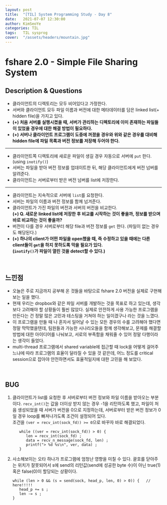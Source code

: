 ```yaml
---
layout: post
title:  "[TIL] System Programming Study - Day 8"
date:   2021-07-07 12:30:00
author: KimSeoYe
categories: TIL
tags:   TIL sysprog
cover:  "/assets/headers/mountain.jpg"
---
```

# fshare 2.0 - Simple File Sharing System

## Description & Questions

- 클라이언트의 디렉토리는 모두 비어있다고 가정한다.
- 서버와 클라이언트 모두 파일 이름과 버전에 대한 메타데이터를 담은 linked list(+ hidden file)을 가지고 있다.
- **(+) 처음 서버를 실행시켰을 때, 서버가 관리하는 디렉토리에 이미 존재하는 파일들이 있었을 경우에 대한 해결 방법이 필요하다.**
- **(+) 서버나 클라이언트 프로그램이 도중에 꺼졌을 경우와 위와 같은 경우를 대비해 hidden file에 파일 목록과 버전 정보를 저장해 두어야 한다.**

---

- 클라이언트쪽 디렉토리에 새로운 파일이 생길 경우 자동으로 서버에 `put` 한다. (using `inotify()`)
- 서버는 파일을 받아 버전 정보를 업데이트한 뒤, 해당 클라이언트에게 버전 넘버를 알려준다.
- 클라이언트는 서버로부터 받은 버전 넘버를 list에 저장한다.

---

- 클라이언트는 지속적으로 서버에 `list`를 요청한다. <br>
- 서버는 파일의 이름과 버전 정보를 함께 넘겨준다. 
- 클라이언트가 가진 파일의 버전과 서버의 버전을 비교한다. <br>
  **(+) Q. 새로운 linked list에 저장한 후 비교를 시작하는 것이 좋을까, 정보를 받으며 바로 비교하는 것이 좋을까?**
- 버전이 다를 경우 서버로부터 해당 file과 버전 정보를 `get` 한다. (파일이 없는 경우도 해당된다.)
- **(+) 하나의 client가 어떤 파일을 open했을 때, 즉 수정하고 있을 때에는 다른 client들이 `get`을 하지 못하도록 막을 필요가 있다.** <br>
  **(`inotify()`가 파일이 열린 것을 detect할 수 있다.)**


<br>

## 느낀점
- 오늘은 주로 지금까지 공부해 온 것들을 바탕으로 fshare 2.0 버전을 실제로 구현해보는 일을 했다.
- 현재 우리는 dropbox와 같은 파일 서버를 개발하는 것을 목표로 하고 있는데, 생각보다 고려해야 할 상황들이 훨씬 많았다. 실제로 안전하게 사용 가능한 프로그램을 만든다는 건 정말 많은 고민과 테스팅을 거쳐야 하는 일이겠구나 라는 것을 느꼈다.
- 이 프로그램을 만들 때 나 혼자서 일어날 수 있는 모든 경우의 수를 고려해야 했다면 정말 막막했을텐데, 팀원들과 가능한 시나리오들을 함께 생각해보고, 문제를 해결할 방법에 대한 아이디어를 나눠보고, 서로의 부족함을 채워줄 수 있어 정말 다행이라는 생각이 들었다.
- multi-thread 프로그램에서 shared variable에 접근할 때 lock을 어떻게 걸어주느냐에 따라 프로그램의 효율이 달라질 수 있을 것 같은데, 어느 정도를 critical session으로 잡아야 안전하면서도 효율적일지에 대한 고민을 해 보았다.

<br>

## BUG
1. 클라이언트가 list를 요청한 후 서버로부터 버전 정보와 파일 이름을 받아오는 부분이다. `recv_int()`는 값을 더이상 받지 않는 경우 -1을 리턴하도록 했고, 파일이 처음 생성되었을 때 서버가 버전을 0으로 지정하는데, 서버로부터 받은 버전 정보가 0일 경우 loop를 빠져나가도록 조건이 설정되어 있다. <br>조건을 `(ver = recv_int(sock_fd)) >= 0`으로 바꾸자 바로 해결되었다.
   ```
      while ((ver = recv_int(sock_fd)) > 0) {
         len = recv_int(sock_fd) ;
         data = recv_n_message(sock_fd, len) ;
         printf("> %d %s\n", ver, data) ;
      }
   ```
2. 사소해보이는 오타 하나가 프로그램에 엄청난 영향을 미칠 수 있다. 괄호를 닫아주는 위치가 잘못되어서 s에 send의 리턴값(send에 성공한 byte 수)이 아닌 true(1) 혹은 false(0)이 할당되는 상황이다.
   ```
   while (len > 0 && (s = send(sock, head_p, len, 0) > 0)) {   // here!!!!!
      head_p += s ;
      len -= s ;
   }
   ```